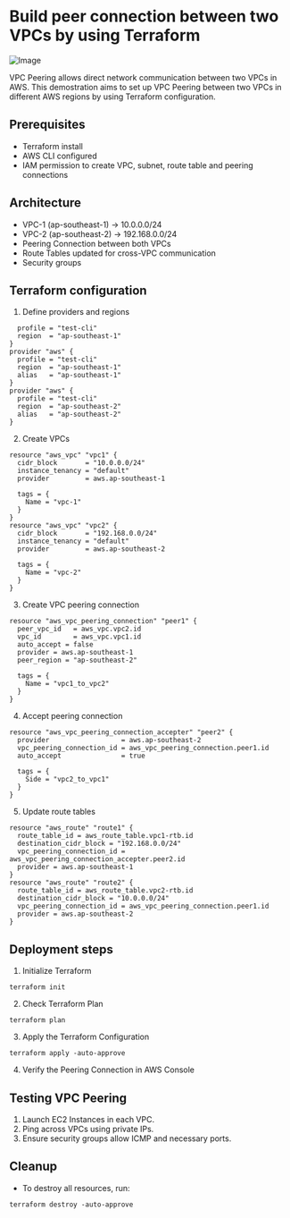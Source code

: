 
# Build peer connection between two VPCs by using Terraform

![Image](https://github.com/user-attachments/assets/47b5dee8-5a9b-400e-884b-c2a9b4a40158)

VPC Peering allows direct network communication between two VPCs in AWS. This demostration aims to set up VPC Peering between two VPCs in different AWS regions by using Terraform configuration.

## Prerequisites 
- Terraform install
- AWS CLI configured
- IAM permission to create VPC, subnet, route table and peering connections

## Architecture
- VPC-1 (ap-southeast-1) → 10.0.0.0/24
- VPC-2 (ap-southeast-2) → 192.168.0.0/24
- Peering Connection between both VPCs
- Route Tables updated for cross-VPC communication
- Security groups

## Terraform configuration
1. Define providers and regions
```provider "aws" {
  profile = "test-cli"
  region  = "ap-southeast-1"
}
provider "aws" {
  profile = "test-cli"
  region  = "ap-southeast-1"
  alias   = "ap-southeast-1"
}
provider "aws" {
  profile = "test-cli"
  region  = "ap-southeast-2"
  alias   = "ap-southeast-2"
}
```
2. Create VPCs
```
resource "aws_vpc" "vpc1" {
  cidr_block       = "10.0.0.0/24"
  instance_tenancy = "default"
  provider         = aws.ap-southeast-1

  tags = {
    Name = "vpc-1"
  }
}
resource "aws_vpc" "vpc2" {
  cidr_block       = "192.168.0.0/24"
  instance_tenancy = "default"
  provider         = aws.ap-southeast-2

  tags = {
    Name = "vpc-2"
  }
}

```

3. Create VPC peering connection
```
resource "aws_vpc_peering_connection" "peer1" {
  peer_vpc_id   = aws_vpc.vpc2.id
  vpc_id        = aws_vpc.vpc1.id
  auto_accept = false
  provider = aws.ap-southeast-1
  peer_region = "ap-southeast-2"

  tags = {
    Name = "vpc1_to_vpc2"
  }
}
```
4. Accept peering connection
```
resource "aws_vpc_peering_connection_accepter" "peer2" {
  provider                  = aws.ap-southeast-2
  vpc_peering_connection_id = aws_vpc_peering_connection.peer1.id
  auto_accept               = true

  tags = {
    Side = "vpc2_to_vpc1"
  }
}
```
5. Update route tables
```
resource "aws_route" "route1" {
  route_table_id = aws_route_table.vpc1-rtb.id
  destination_cidr_block = "192.168.0.0/24"
  vpc_peering_connection_id = aws_vpc_peering_connection_accepter.peer2.id
  provider = aws.ap-southeast-1
}
resource "aws_route" "route2" {
  route_table_id = aws_route_table.vpc2-rtb.id
  destination_cidr_block = "10.0.0.0/24"
  vpc_peering_connection_id = aws_vpc_peering_connection.peer1.id
  provider = aws.ap-southeast-2
}
```
## Deployment steps
1. Initialize Terraform
```
terraform init
```
2. Check Terraform Plan
```
terraform plan
```
3. Apply the Terraform Configuration
```
terraform apply -auto-approve
```
4. Verify the Peering Connection in AWS Console

## Testing VPC Peering

1. Launch EC2 Instances in each VPC.
2. Ping across VPCs using private IPs.
3. Ensure security groups allow ICMP and necessary ports.

## Cleanup
- To destroy all resources, run:
```
terraform destroy -auto-approve
```